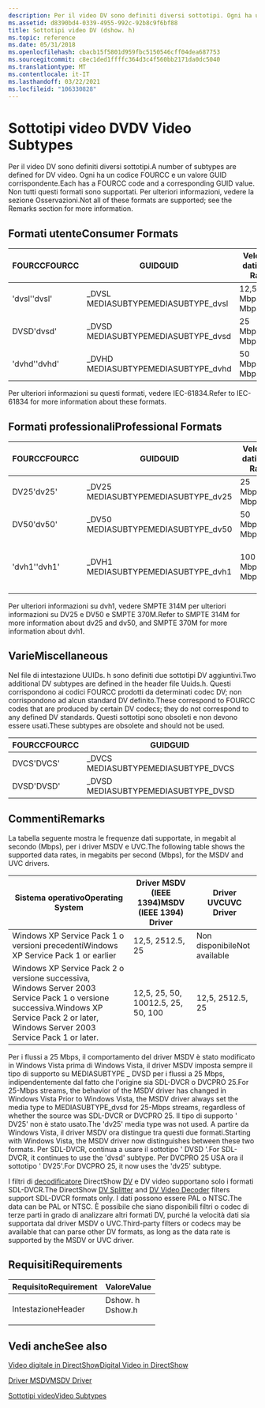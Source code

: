 ```yaml
---
description: Per il video DV sono definiti diversi sottotipi. Ogni ha un codice FOURCC e un valore GUID corrispondente. Non tutti questi formati sono supportati. Per ulteriori informazioni, vedere la sezione Osservazioni.
ms.assetid: d8390bd4-0339-4955-992c-92b8c9f6bf88
title: Sottotipi video DV (dshow. h)
ms.topic: reference
ms.date: 05/31/2018
ms.openlocfilehash: cbacb15f5801d959fbc5150546cff04dea687753
ms.sourcegitcommit: c8ec1ded1ffffc364d3c4f560bb2171da0dc5040
ms.translationtype: MT
ms.contentlocale: it-IT
ms.lasthandoff: 03/22/2021
ms.locfileid: "106330828"
---
```

# <a name="dv-video-subtypes"></a><span data-ttu-id="f9f0e-105">Sottotipi video DV</span><span class="sxs-lookup"><span data-stu-id="f9f0e-105">DV Video Subtypes</span></span>

<span data-ttu-id="f9f0e-106">Per il video DV sono definiti diversi sottotipi.</span><span class="sxs-lookup"><span data-stu-id="f9f0e-106">A number of subtypes are defined for DV video.</span></span> <span data-ttu-id="f9f0e-107">Ogni ha un codice FOURCC e un valore GUID corrispondente.</span><span class="sxs-lookup"><span data-stu-id="f9f0e-107">Each has a FOURCC code and a corresponding GUID value.</span></span> <span data-ttu-id="f9f0e-108">Non tutti questi formati sono supportati. Per ulteriori informazioni, vedere la sezione Osservazioni.</span><span class="sxs-lookup"><span data-stu-id="f9f0e-108">Not all of these formats are supported; see the Remarks section for more information.</span></span>

## <a name="consumer-formats"></a><span data-ttu-id="f9f0e-109">Formati utente</span><span class="sxs-lookup"><span data-stu-id="f9f0e-109">Consumer Formats</span></span>



| <span data-ttu-id="f9f0e-110">FOURCC</span><span class="sxs-lookup"><span data-stu-id="f9f0e-110">FOURCC</span></span> | <span data-ttu-id="f9f0e-111">GUID</span><span class="sxs-lookup"><span data-stu-id="f9f0e-111">GUID</span></span>               | <span data-ttu-id="f9f0e-112">Velocità dati</span><span class="sxs-lookup"><span data-stu-id="f9f0e-112">Data Rate</span></span> | <span data-ttu-id="f9f0e-113">Descrizione</span><span class="sxs-lookup"><span data-stu-id="f9f0e-113">Description</span></span>                  |
|--------|--------------------|-----------|------------------------------|
| <span data-ttu-id="f9f0e-114">'dvsl'</span><span class="sxs-lookup"><span data-stu-id="f9f0e-114">'dvsl'</span></span> | <span data-ttu-id="f9f0e-115">\_DVSL MEDIASUBTYPE</span><span class="sxs-lookup"><span data-stu-id="f9f0e-115">MEDIASUBTYPE\_dvsl</span></span> | <span data-ttu-id="f9f0e-116">12,5 Mbps</span><span class="sxs-lookup"><span data-stu-id="f9f0e-116">12.5 Mbps</span></span> | <span data-ttu-id="f9f0e-117">SD-DVCR (525-60 o 625-50)</span><span class="sxs-lookup"><span data-stu-id="f9f0e-117">SD-DVCR (525-60 or 625-50)</span></span>   |
| <span data-ttu-id="f9f0e-118">DVSD</span><span class="sxs-lookup"><span data-stu-id="f9f0e-118">'dvsd'</span></span> | <span data-ttu-id="f9f0e-119">\_DVSD MEDIASUBTYPE</span><span class="sxs-lookup"><span data-stu-id="f9f0e-119">MEDIASUBTYPE\_dvsd</span></span> | <span data-ttu-id="f9f0e-120">25 Mbps</span><span class="sxs-lookup"><span data-stu-id="f9f0e-120">25 Mbps</span></span>   | <span data-ttu-id="f9f0e-121">SDL-DVCR (525-60 o 625-50)</span><span class="sxs-lookup"><span data-stu-id="f9f0e-121">SDL-DVCR (525-60 or 625-50)</span></span>  |
| <span data-ttu-id="f9f0e-122">'dvhd'</span><span class="sxs-lookup"><span data-stu-id="f9f0e-122">'dvhd'</span></span> | <span data-ttu-id="f9f0e-123">\_DVHD MEDIASUBTYPE</span><span class="sxs-lookup"><span data-stu-id="f9f0e-123">MEDIASUBTYPE\_dvhd</span></span> | <span data-ttu-id="f9f0e-124">50 Mbps</span><span class="sxs-lookup"><span data-stu-id="f9f0e-124">50 Mbps</span></span>   | <span data-ttu-id="f9f0e-125">HD-DVCR (1125-60 o 1250-50)</span><span class="sxs-lookup"><span data-stu-id="f9f0e-125">HD-DVCR (1125-60 or 1250-50)</span></span> |



 

<span data-ttu-id="f9f0e-126">Per ulteriori informazioni su questi formati, vedere IEC-61834.</span><span class="sxs-lookup"><span data-stu-id="f9f0e-126">Refer to IEC-61834 for more information about these formats.</span></span>

## <a name="professional-formats"></a><span data-ttu-id="f9f0e-127">Formati professionali</span><span class="sxs-lookup"><span data-stu-id="f9f0e-127">Professional Formats</span></span>



| <span data-ttu-id="f9f0e-128">FOURCC</span><span class="sxs-lookup"><span data-stu-id="f9f0e-128">FOURCC</span></span> | <span data-ttu-id="f9f0e-129">GUID</span><span class="sxs-lookup"><span data-stu-id="f9f0e-129">GUID</span></span>               | <span data-ttu-id="f9f0e-130">Velocità dati</span><span class="sxs-lookup"><span data-stu-id="f9f0e-130">Data Rate</span></span> | <span data-ttu-id="f9f0e-131">Descrizione</span><span class="sxs-lookup"><span data-stu-id="f9f0e-131">Description</span></span>                                 |
|--------|--------------------|-----------|---------------------------------------------|
| <span data-ttu-id="f9f0e-132">DV25</span><span class="sxs-lookup"><span data-stu-id="f9f0e-132">'dv25'</span></span> | <span data-ttu-id="f9f0e-133">\_DV25 MEDIASUBTYPE</span><span class="sxs-lookup"><span data-stu-id="f9f0e-133">MEDIASUBTYPE\_dv25</span></span> | <span data-ttu-id="f9f0e-134">25 Mbps</span><span class="sxs-lookup"><span data-stu-id="f9f0e-134">25 Mbps</span></span>   | <span data-ttu-id="f9f0e-135">DVCPRO 25 (525-60 o 625-50).</span><span class="sxs-lookup"><span data-stu-id="f9f0e-135">DVCPRO 25 (525-60 or 625-50).</span></span>               |
| <span data-ttu-id="f9f0e-136">DV50</span><span class="sxs-lookup"><span data-stu-id="f9f0e-136">'dv50'</span></span> | <span data-ttu-id="f9f0e-137">\_DV50 MEDIASUBTYPE</span><span class="sxs-lookup"><span data-stu-id="f9f0e-137">MEDIASUBTYPE\_dv50</span></span> | <span data-ttu-id="f9f0e-138">50 Mbps</span><span class="sxs-lookup"><span data-stu-id="f9f0e-138">50 Mbps</span></span>   | <span data-ttu-id="f9f0e-139">DVCPRO 50 (525-60 o 625-50)</span><span class="sxs-lookup"><span data-stu-id="f9f0e-139">DVCPRO 50 (525-60 or 625-50)</span></span>                |
| <span data-ttu-id="f9f0e-140">'dvh1'</span><span class="sxs-lookup"><span data-stu-id="f9f0e-140">'dvh1'</span></span> | <span data-ttu-id="f9f0e-141">\_DVH1 MEDIASUBTYPE</span><span class="sxs-lookup"><span data-stu-id="f9f0e-141">MEDIASUBTYPE\_dvh1</span></span> | <span data-ttu-id="f9f0e-142">100 Mbps</span><span class="sxs-lookup"><span data-stu-id="f9f0e-142">100 Mbps</span></span>  | <span data-ttu-id="f9f0e-143">DVCPRO 100 (1080/60i, 1080/50i o 720/60P)</span><span class="sxs-lookup"><span data-stu-id="f9f0e-143">DVCPRO 100 (1080/60i, 1080/50i, or 720/60P)</span></span> |



 

<span data-ttu-id="f9f0e-144">Per ulteriori informazioni su dvh1, vedere SMPTE 314M per ulteriori informazioni su DV25 e DV50 e SMPTE 370M.</span><span class="sxs-lookup"><span data-stu-id="f9f0e-144">Refer to SMPTE 314M for more information about dv25 and dv50, and SMPTE 370M for more information about dvh1.</span></span>

## <a name="miscellaneous"></a><span data-ttu-id="f9f0e-145">Varie</span><span class="sxs-lookup"><span data-stu-id="f9f0e-145">Miscellaneous</span></span>

<span data-ttu-id="f9f0e-146">Nel file di intestazione UUIDs. h sono definiti due sottotipi DV aggiuntivi.</span><span class="sxs-lookup"><span data-stu-id="f9f0e-146">Two additional DV subtypes are defined in the header file Uuids.h.</span></span> <span data-ttu-id="f9f0e-147">Questi corrispondono ai codici FOURCC prodotti da determinati codec DV; non corrispondono ad alcun standard DV definito.</span><span class="sxs-lookup"><span data-stu-id="f9f0e-147">These correspond to FOURCC codes that are produced by certain DV codecs; they do not correspond to any defined DV standards.</span></span> <span data-ttu-id="f9f0e-148">Questi sottotipi sono obsoleti e non devono essere usati.</span><span class="sxs-lookup"><span data-stu-id="f9f0e-148">These subtypes are obsolete and should not be used.</span></span>



| <span data-ttu-id="f9f0e-149">FOURCC</span><span class="sxs-lookup"><span data-stu-id="f9f0e-149">FOURCC</span></span> | <span data-ttu-id="f9f0e-150">GUID</span><span class="sxs-lookup"><span data-stu-id="f9f0e-150">GUID</span></span>               |
|--------|--------------------|
| <span data-ttu-id="f9f0e-151">DVCS</span><span class="sxs-lookup"><span data-stu-id="f9f0e-151">'DVCS'</span></span> | <span data-ttu-id="f9f0e-152">\_DVCS MEDIASUBTYPE</span><span class="sxs-lookup"><span data-stu-id="f9f0e-152">MEDIASUBTYPE\_DVCS</span></span> |
| <span data-ttu-id="f9f0e-153">DVSD</span><span class="sxs-lookup"><span data-stu-id="f9f0e-153">'DVSD'</span></span> | <span data-ttu-id="f9f0e-154">\_DVSD MEDIASUBTYPE</span><span class="sxs-lookup"><span data-stu-id="f9f0e-154">MEDIASUBTYPE\_DVSD</span></span> |



 

## <a name="remarks"></a><span data-ttu-id="f9f0e-155">Commenti</span><span class="sxs-lookup"><span data-stu-id="f9f0e-155">Remarks</span></span>

<span data-ttu-id="f9f0e-156">La tabella seguente mostra le frequenze dati supportate, in megabit al secondo (Mbps), per i driver MSDV e UVC.</span><span class="sxs-lookup"><span data-stu-id="f9f0e-156">The following table shows the supported data rates, in megabits per second (Mbps), for the MSDV and UVC drivers.</span></span>



| <span data-ttu-id="f9f0e-157">Sistema operativo</span><span class="sxs-lookup"><span data-stu-id="f9f0e-157">Operating System</span></span>                                                                 | <span data-ttu-id="f9f0e-158">Driver MSDV (IEEE 1394)</span><span class="sxs-lookup"><span data-stu-id="f9f0e-158">MSDV (IEEE 1394) Driver</span></span> | <span data-ttu-id="f9f0e-159">Driver UVC</span><span class="sxs-lookup"><span data-stu-id="f9f0e-159">UVC Driver</span></span>    |
|----------------------------------------------------------------------------------|-------------------------|---------------|
| <span data-ttu-id="f9f0e-160">Windows XP Service Pack 1 o versioni precedenti</span><span class="sxs-lookup"><span data-stu-id="f9f0e-160">Windows XP Service Pack 1 or earlier</span></span>                                             | <span data-ttu-id="f9f0e-161">12,5, 25</span><span class="sxs-lookup"><span data-stu-id="f9f0e-161">12.5, 25</span></span>                | <span data-ttu-id="f9f0e-162">Non disponibile</span><span class="sxs-lookup"><span data-stu-id="f9f0e-162">Not available</span></span> |
| <span data-ttu-id="f9f0e-163">Windows XP Service Pack 2 o versione successiva, Windows Server 2003 Service Pack 1 o versione successiva.</span><span class="sxs-lookup"><span data-stu-id="f9f0e-163">Windows XP Service Pack 2 or later, Windows Server 2003 Service Pack 1 or later.</span></span> | <span data-ttu-id="f9f0e-164">12,5, 25, 50, 100</span><span class="sxs-lookup"><span data-stu-id="f9f0e-164">12.5, 25, 50, 100</span></span>       | <span data-ttu-id="f9f0e-165">12,5, 25</span><span class="sxs-lookup"><span data-stu-id="f9f0e-165">12.5, 25</span></span>      |



 

<span data-ttu-id="f9f0e-166">Per i flussi a 25 Mbps, il comportamento del driver MSDV è stato modificato in Windows Vista prima di Windows Vista, il driver MSDV imposta sempre il tipo di supporto su MEDIASUBTYPE \_ DVSD per i flussi a 25 Mbps, indipendentemente dal fatto che l'origine sia SDL-DVCR o DVCPRO 25.</span><span class="sxs-lookup"><span data-stu-id="f9f0e-166">For 25-Mbps streams, the behavior of the MSDV driver has changed in Windows Vista Prior to Windows Vista, the MSDV driver always set the media type to MEDIASUBTYPE\_dvsd for 25-Mbps streams, regardless of whether the source was SDL-DVCR or DVCPRO 25.</span></span> <span data-ttu-id="f9f0e-167">Il tipo di supporto ' DV25' non è stato usato.</span><span class="sxs-lookup"><span data-stu-id="f9f0e-167">The 'dv25' media type was not used.</span></span> <span data-ttu-id="f9f0e-168">A partire da Windows Vista, il driver MSDV ora distingue tra questi due formati.</span><span class="sxs-lookup"><span data-stu-id="f9f0e-168">Starting with Windows Vista, the MSDV driver now distinguishes between these two formats.</span></span> <span data-ttu-id="f9f0e-169">Per SDL-DVCR, continua a usare il sottotipo ' DVSD '.</span><span class="sxs-lookup"><span data-stu-id="f9f0e-169">For SDL-DVCR, it continues to use the 'dvsd' subtype.</span></span> <span data-ttu-id="f9f0e-170">Per DVCPRO 25 USA ora il sottotipo ' DV25'.</span><span class="sxs-lookup"><span data-stu-id="f9f0e-170">For DVCPRO 25, it now uses the 'dv25' subtype.</span></span>

<span data-ttu-id="f9f0e-171">I filtri di [decodificatore](dv-video-decoder-filter.md) DirectShow [DV](dv-splitter-filter.md) e DV video supportano solo i formati SDL-DVCR.</span><span class="sxs-lookup"><span data-stu-id="f9f0e-171">The DirectShow [DV Splitter](dv-splitter-filter.md) and [DV Video Decoder](dv-video-decoder-filter.md) filters support SDL-DVCR formats only.</span></span> <span data-ttu-id="f9f0e-172">I dati possono essere PAL o NTSC.</span><span class="sxs-lookup"><span data-stu-id="f9f0e-172">The data can be PAL or NTSC.</span></span> <span data-ttu-id="f9f0e-173">È possibile che siano disponibili filtri o codec di terze parti in grado di analizzare altri formati DV, purché la velocità dati sia supportata dal driver MSDV o UVC.</span><span class="sxs-lookup"><span data-stu-id="f9f0e-173">Third-party filters or codecs may be available that can parse other DV formats, as long as the data rate is supported by the MSDV or UVC driver.</span></span>

## <a name="requirements"></a><span data-ttu-id="f9f0e-174">Requisiti</span><span class="sxs-lookup"><span data-stu-id="f9f0e-174">Requirements</span></span>



| <span data-ttu-id="f9f0e-175">Requisito</span><span class="sxs-lookup"><span data-stu-id="f9f0e-175">Requirement</span></span> | <span data-ttu-id="f9f0e-176">Valore</span><span class="sxs-lookup"><span data-stu-id="f9f0e-176">Value</span></span> |
|-------------------|------------------------------------------------------------------------------------|
| <span data-ttu-id="f9f0e-177">Intestazione</span><span class="sxs-lookup"><span data-stu-id="f9f0e-177">Header</span></span><br/> | <dl> <span data-ttu-id="f9f0e-178"><dt>Dshow. h</dt></span><span class="sxs-lookup"><span data-stu-id="f9f0e-178"><dt>Dshow.h</dt></span></span> </dl> |



## <a name="see-also"></a><span data-ttu-id="f9f0e-179">Vedi anche</span><span class="sxs-lookup"><span data-stu-id="f9f0e-179">See also</span></span>

<dl> <dt>

[<span data-ttu-id="f9f0e-180">Video digitale in DirectShow</span><span class="sxs-lookup"><span data-stu-id="f9f0e-180">Digital Video in DirectShow</span></span>](digital-video-in-directshow.md)
</dt> <dt>

[<span data-ttu-id="f9f0e-181">Driver MSDV</span><span class="sxs-lookup"><span data-stu-id="f9f0e-181">MSDV Driver</span></span>](msdv-driver.md)
</dt> <dt>

[<span data-ttu-id="f9f0e-182">Sottotipi video</span><span class="sxs-lookup"><span data-stu-id="f9f0e-182">Video Subtypes</span></span>](video-subtypes.md)
</dt> </dl>

 

 




